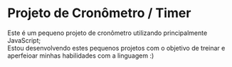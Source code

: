 <h1>Projeto de Cronômetro / Timer</h1>

Este é um pequeno projeto de cronômetro utilizando principalmente JavaScript; <br>
Estou desenvolvendo estes pequenos projetos com o objetivo de treinar e aperfeioar minhas habilidades com a linguagem :)
